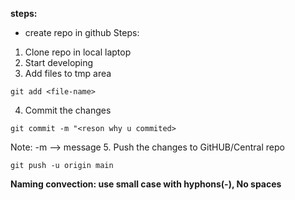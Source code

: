 <!-- Shell script  -->

**steps:**
* create repo in github
Steps:
1. Clone repo in local laptop
2. Start developing
3. Add files to tmp area
```
git add <file-name>
```
4. Commit the changes
```
git commit -m "<reson why u commited>
```
Note: -m --> message
5. Push the changes to GitHUB/Central repo
```
git push -u origin main
```

**Naming convection: use small case with hyphons(-), No spaces**

